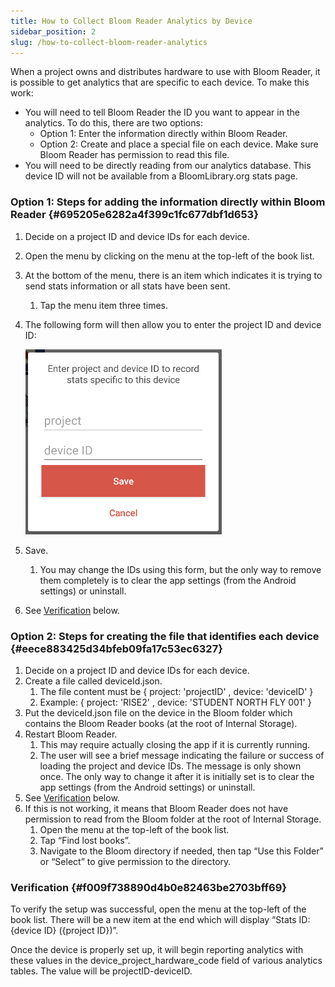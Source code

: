 ```yaml
---
title: How to Collect Bloom Reader Analytics by Device
sidebar_position: 2
slug: /how-to-collect-bloom-reader-analytics
---
```




When a project owns and distributes hardware to use with Bloom Reader, it is possible to get analytics that are specific to each device. To make this work:

- You will need to tell Bloom Reader the ID you want to appear in the analytics. To do this, there are two options:
	- Option 1: Enter the information directly within Bloom Reader.
	- Option 2: Create and place a special file on each device. Make sure Bloom Reader has permission to read this file.
- You will need to be directly reading from our analytics database. This device ID will not be available from a BloomLibrary.org stats page.

### Option 1: Steps for adding the information directly within Bloom Reader {#695205e6282a4f399c1fc677dbf1d653}

1. Decide on a project ID and device IDs for each device.
2. Open the menu by clicking on the menu at the top-left of the book list.
3. At the bottom of the menu, there is an item which indicates it is trying to send stats information or all stats have been sent.
	1. Tap the menu item three times.
4. The following form will then allow you to enter the project ID and device ID:

	![](./how-to-collect-bloom-reader-analytics.72cfaca3-69c9-4f66-b2cb-de8a0b3d4282.png)

5. Save.
	1. You may change the IDs using this form, but the only way to remove them completely is to clear the app settings (from the Android settings) or uninstall.
6. See [Verification](/how-to-collect-bloom-reader-analytics#f009f738890d4b0e82463be2703bff69) below.

### Option 2: Steps for creating the file that identifies each device {#eece883425d34bfeb09fa17c53ec6327}

1. Decide on a project ID and device IDs for each device.
2. Create a file called deviceId.json.
	1. The file content must be
	{ project: 'projectID' , device: 'deviceID' }
	2. Example:
	{ project: 'RISE2' , device: 'STUDENT NORTH FLY 001' }
3. Put the deviceId.json file on the device in the Bloom folder which contains the Bloom Reader books (at the root of Internal Storage).
4. Restart Bloom Reader.
	1. This may require actually closing the app if it is currently running.
	2. The user will see a brief message indicating the failure or success of loading the project and device IDs. The message is only shown once. The only way to change it after it is initially set is to clear the app settings (from the Android settings) or uninstall.
5. See [Verification](/how-to-collect-bloom-reader-analytics#f009f738890d4b0e82463be2703bff69) below.
6. If this is not working, it means that Bloom Reader does not have permission to read from the Bloom folder at the root of Internal Storage.
	1. Open the menu at the top-left of the book list.
	2. Tap “Find lost books”.
	3. Navigate to the Bloom directory if needed, then tap “Use this Folder” or “Select” to give permission to the directory.

### Verification {#f009f738890d4b0e82463be2703bff69}


To verify the setup was successful, open the menu at the top-left of the book list. There will be a new item at the end which will display “Stats ID: {device ID} ({project ID})”.


Once the device is properly set up, it will begin reporting analytics with these values in the device_project_hardware_code field of various analytics tables. The value will be projectID-deviceID.

